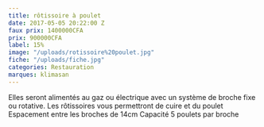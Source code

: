 ```yaml
---
title: rôtissoire à poulet
date: 2017-05-05 20:22:00 Z
faux prix: 1400000CFA
prix: 900000CFA
label: 15%
image: "/uploads/rotissoire%20poulet.jpg"
fiche: "/uploads/fiche.jpg"
categories: Restauration
marques: klimasan
---
```


 Elles seront alimentés au gaz ou électrique avec un système de broche fixe ou rotative. Les rôtissoires vous permettront de cuire et du poulet  Espacement entre les broches de 14cm Capacité 5 poulets par broche